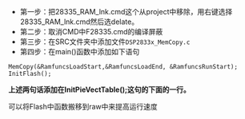 - 第一步：把28335_RAM_lnk.cmd这个从project中移除，用右键选择28335_RAM_lnk.cmd然后选delate。   
- 第二步：取消CMD中F28335.cmd的编译屏蔽 
- 第三步：在SRC文件夹中添加文件`DSP2833x_MemCopy.c`   
- 第四步：在main()函数中添加如下语句   
```
MemCopy(&RamfuncsLoadStart,&RamfuncsLoadEnd, &RamfuncsRunStart);   
InitFlash();  
```
**上述两句话添加在InitPieVectTable();这句的下面的一行。**  

可以将Flash中函数搬移到raw中来提高运行速度  